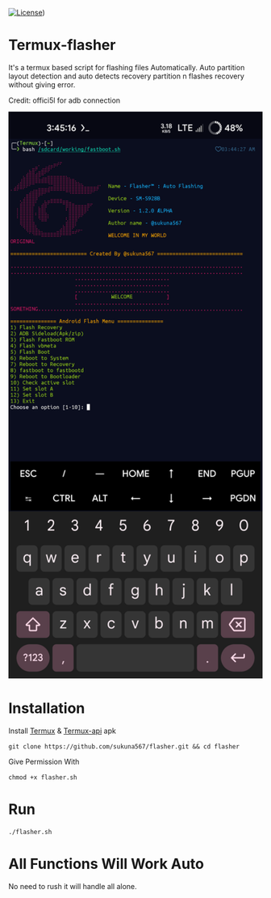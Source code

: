 [![License](https://img.shields.io/badge/License-Apache_2.0-blue.svg)](https://github.com/sukuna567/flasher/blob/main/LICENSE))
# Termux-flasher
It's a termux based script for flashing files Automatically. Auto partition layout detection and auto detects recovery partition n flashes recovery without giving error.

Credit: offici5l for adb connection


<img src="flasher.png" alt="Flasher Logo" width="520"/>

# Installation 

Install [Termux](https://f-droid.org/repo/com.termux_118.apk) & [Termux-api](https://f-droid.org/repo/com.termux.api_51.apk) apk


```
git clone https://github.com/sukuna567/flasher.git && cd flasher
```
Give Permission With
```
chmod +x flasher.sh
```

# Run

```
./flasher.sh
```

# All Functions Will Work Auto
No need to rush it will handle all alone.
